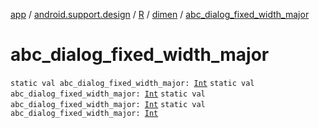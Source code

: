 [app](../../../index.md) / [android.support.design](../../index.md) / [R](../index.md) / [dimen](index.md) / [abc_dialog_fixed_width_major](.)

# abc_dialog_fixed_width_major

`static val abc_dialog_fixed_width_major: `[`Int`](https://kotlinlang.org/api/latest/jvm/stdlib/kotlin/-int/index.html)
`static val abc_dialog_fixed_width_major: `[`Int`](https://kotlinlang.org/api/latest/jvm/stdlib/kotlin/-int/index.html)
`static val abc_dialog_fixed_width_major: `[`Int`](https://kotlinlang.org/api/latest/jvm/stdlib/kotlin/-int/index.html)
`static val abc_dialog_fixed_width_major: `[`Int`](https://kotlinlang.org/api/latest/jvm/stdlib/kotlin/-int/index.html)